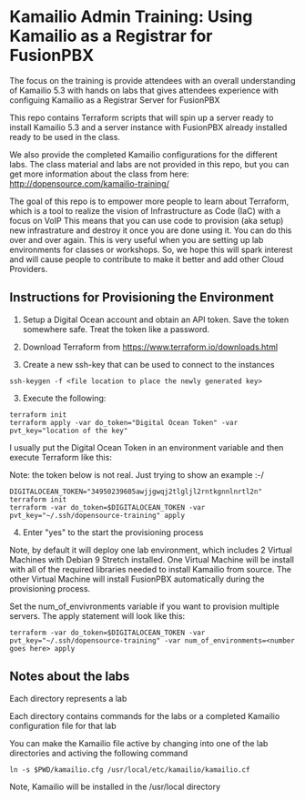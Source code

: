 # Kamailio Admin Training: Using Kamailio as a Registrar for FusionPBX

The focus on the training is provide attendees with an overall understanding of Kamailio 5.3 with hands on labs
that gives attendees experience with configuing Kamailio as a Registrar Server for FusionPBX

This repo contains Terraform scripts that will spin up a server ready to install Kamailio 5.3 and a server instance with 
FusionPBX already installed ready to be used in the class.

We also provide the completed Kamailio configurations for the different labs.  The class material and labs are not provided in this repo,
but you can get more information about the class from here: http://dopensource.com/kamailio-training/  

The goal of this repo is to empower more people to learn about Terraform, which is a tool to realize the vision of Infrastructure as Code (IaC) with a focus on VoIP 
This means that you can use code to provision (aka setup) new infrastrature and destroy it once you are done using it.  You can do this over and over again.
This is very useful when you are setting up lab environments for classes or workshops.  So, we hope this will spark interest and will cause people to contribute to
make it better and add other Cloud Providers.  

## Instructions for Provisioning the Environment

1. Setup a Digital Ocean account and obtain an API token.  Save the token somewhere safe.  Treat the token like a password.

2. Download Terraform from https://www.terraform.io/downloads.html

4. Create a new ssh-key that can be used to connect to the instances

```
ssh-keygen -f <file location to place the newly generated key>
```

3. Execute the following:

```
terraform init
terraform apply -var do_token="Digital Ocean Token" -var pvt_key="location of the key"
```

I usually put the Digital Ocean Token in an environment variable and then execute Terraform like this:

Note: the token below is not real.  Just trying to show an example :-/

```
DIGITALOCEAN_TOKEN="34950239605awjjgwqj2tlgljl2rntkgnnlnrtl2n"
terraform init
terraform -var do_token=$DIGITALOCEAN_TOKEN -var pvt_key="~/.ssh/dopensource-training" apply
```

4. Enter "yes" to the start the provisioning process


Note, by default it will deploy one lab environment, which includes 2 Virtual Machines with Debian 9 Stretch installed.  One Virtual Machine will be install with 
all of the required libraries needed to install Kamailio from source.  The other Virtual Machine will install FusionPBX automatically during the provisioning process.  

Set the num_of_envivronments variable if you want to provision multiple servers.  The apply statement will look like this:

```
terraform -var do_token=$DIGITALOCEAN_TOKEN -var pvt_key="~/.ssh/dopensource-training" -var num_of_environments=<number goes here> apply
```

## Notes about the labs

Each directory represents a lab

Each directory contains commands for the labs or a completed Kamailio configuration file for that lab

You can make the Kamailio file active by changing into one of the lab directories and activing the following command

```
ln -s $PWD/kamailio.cfg /usr/local/etc/kamailio/kamailio.cf
```

Note, Kamailio will be installed in the /usr/local directory
